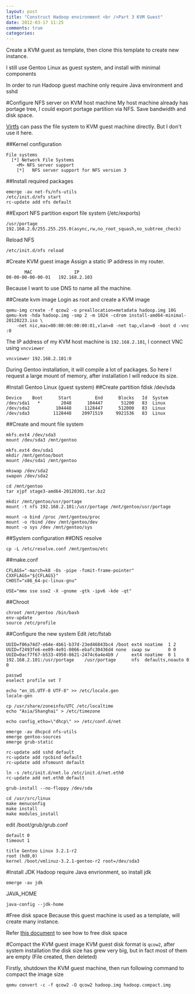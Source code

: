 ```yaml
---
layout: post
title: "Construct Hadoop environment <br />Part 3 KVM Guest"
date: 2012-03-17 11:25
comments: true
categories: 
---
```

Create a KVM guest as template, then clone this template to create new instance.

I still use Gentoo Linux as guest system, and install with minimal components

In order to run Hadoop guest machine only require Java environment and sshd

#Configure NFS server on KVM host machine
My host machine already has portage tree, I could export portage partition via NFS. Save bandwidth and disk space.

[Virtfs](http://www.linuxplumbersconf.org/2010/ocw/proposals/603) can pass the file system to KVM guest machine directly. But I don't use it here.

##Kernel configuration
```
File systems
  [*] Network File Systems
    <M> NFS server support
    [*]   NFS server support for NFS version 3
```

##Install required packages
```
emerge -av net-fs/nfs-utils
/etc/init.d/nfs start
rc-update add nfs default
```

##Export NFS partition
export file system (/etc/exports)
```
/usr/portage 192.168.2.0/255.255.255.0(async,rw,no_root_squash,no_subtree_check)
```
Reload NFS
```
/etc/init.d/nfs reload
```

#Create KVM guest image
Assign a static IP address in my router.
```
       MAC                IP
00-00-00-00-00-01   192.168.2.103
```
Because I want to use DNS to name all the machine.

##Create kvm image
Login as root and create a KVM image
```
qemu-img create -f qcow2 -o preallocation=metadata hadoop.img 10G
qemu-kvm -hda hadoop.img -smp 2 -m 1024 -cdrom install-amd64-minimal-20120223.iso \
    -net nic,mac=00:00:00:00:00:01,vlan=0 -net tap,vlan=0 -boot d -vnc :0
```

The IP address of my KVM host machine is ``192.168.2.101``, I connect VNC using ``vncviewer``
```
vncviewer 192.168.2.101:0
```
During Gentoo installation, it will compile a lot of packages. 
So here I request a large mount of memory, after installation I will reduce its size.

#Install Gentoo Linux (guest system)
##Create partition
fdisk /dev/sda
```
Device    Boot      Start         End      Blocks   Id  System
/dev/sda1   *        2048      104447       51200   83  Linux
/dev/sda2          104448     1128447      512000   83  Linux
/dev/sda3         1128448    20971519     9921536   83  Linux
```
##Create and mount file system
```
mkfs.ext4 /dev/sda3
mount /dev/sda3 /mnt/gentoo

mkfs.ext4 dev/sda1
mkdir /mnt/gentoo/boot
mount /dev/sda1 /mnt/gentoo

mkswap /dev/sda2
swapon /dev/sda2

cd /mnt/gentoo
tar xjpf stage3-amd64-20120301.tar.bz2

mkdir /mnt/gentoo/usr/portage
mount -t nfs 192.168.2.101:/usr/portage /mnt/gentoo/usr/portage

mount -o bind /proc /mnt/gentoo/proc
mount -o rbind /dev /mnt/gentoo/dev
mount -o sys /dev /mnt/gentoo/sys
```

##System configuration
##DNS resolve
```
cp -L /etc/resolve.conf /mnt/gentoo/etc
```
##make.conf
```
CFLAGS="-march=k8 -Os -pipe -fomit-frame-pointer"
CXXFLAGS="${CFLAGS}"
CHOST="x86_64-pc-linux-gnu"

USE="mmx sse sse2 -X -gnome -gtk -ipv6 -kde -qt"
```

##Chroot
```
chroot /mnt/gentoo /bin/bash
env-update
source /etc/profile
```

##Configure the new system
Edit /etc/fstab
```
UUID=f06a74d7-e64e-4b61-b37d-23ed46843bc4 /boot ext4 noatime  1 2
UUID=f2493fe6-ee09-4e91-8066-ebafc30436d4 none  swap sw       0 0 
UUID=0acf7f67-b533-4950-8621-2474c6a4e4b9 /     ext4 noatime  0 1 
192.168.2.101:/usr/portage    /usr/portage      nfs  defaults,noauto 0 0
```

```
passwd
eselect profile set 7

echo "en_US.UTF-8 UTF-8" >> /etc/locale.gen
locale-gen

cp /usr/share/zoneinfo/UTC /etc/localtime
echo "Asia/Shanghai" > /etc/timezone

echo config_etho=\"dhcp\" >> /etc/conf.d/net

emerge -av dhcpcd nfs-utils
emerge gentoo-sources
emerge grub-static

rc-update add sshd default
rc-update add rpcbind default
rc-update add nfsmount default

ln -s /etc/init.d/net.lo /etc/init.d/net.eth0
rc-update add net.eth0 default

grub-install --no-floppy /dev/sda

cd /usr/src/linux
make menuconfig
make install
make modules_install
```

edit /boot/grub/grub.conf
```
default 0
timeout 1

title Gentoo Linux 3.2.1-r2
root (hd0,0)
kernel /boot/vmlinuz-3.2.1-gentoo-r2 root=/dev/sda3
```

#Install JDK
Hadoop require Java envrionment, so install jdk
```
emerge -av jdk
```
JAVA_HOME
```
java-config --jdk-home
```

#Free disk space
Because this guest machine is used as a template, will create many instance. 

Refer [this document](http://en.gentoo-wiki.com/wiki/Freeing_Up_Disk_Space) to see how to free disk space

#Compact the KVM guest image
KVM guest disk format is ``qcow2``, after system installation the disk size has grew very big, but
in fact most of them are empty (File created, then deleted)

Firstly, shutdown the KVM guest machine, then run following command to compact the image size
```
qemu convert -c -f qcow2 -O qcow2 hadoop.img hadoop.compact.img
```
